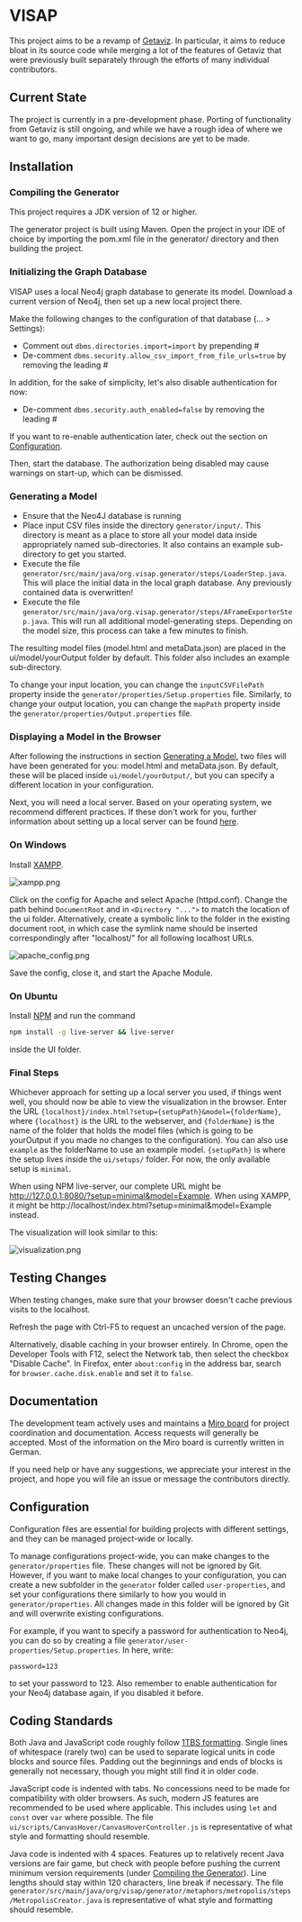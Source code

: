 # VISAP

This project aims to be a revamp of [Getaviz](https://github.com/softvis-research/Getaviz). In particular, it aims to reduce bloat in its source code while merging a lot of the features of Getaviz that were previously built separately through the efforts of many individual contributors.

## Current State

The project is currently in a pre-development phase. Porting of functionality from Getaviz is still ongoing, and while we have a rough idea of where we want to go, many important design decisions are yet to be made.

## Installation

### Compiling the Generator

This project requires a JDK version of 12 or higher.

The generator project is built using Maven. Open the project in your IDE of choice by importing the pom.xml file in the generator/ directory and then building the project.

### Initializing the Graph Database

VISAP uses a local Neo4j graph database to generate its model. Download a current version of Neo4j, then set up a new local project there.

Make the following changes to the configuration of that database (… > Settings):
- Comment out ``dbms.directories.import=import`` by prepending #
- De-comment ``dbms.security.allow_csv_import_from_file_urls=true`` by removing the leading #

In addition, for the sake of simplicity, let's also disable authentication for now:
- De-comment ``dbms.security.auth_enabled=false`` by removing the leading #

If you want to re-enable authentication later, check out the section on [Configuration](#configuration).

Then, start the database. The authorization being disabled may cause warnings on start-up, which can be dismissed.

### Generating a Model

- Ensure that the Neo4J database is running
- Place input CSV files inside the directory ``generator/input/``. This directory is meant as a place to store all your model data inside appropriately named sub-directories. It also contains an example sub-directory to get you started.
- Execute the file ``generator/src/main/java/org.visap.generator/steps/LoaderStep.java``. This will place the initial data in the local graph database. Any previously contained data is overwritten!
- Execute the file ``generator/src/main/java/org.visap.generator/steps/AFrameExporterStep.java``. This will run all additional model-generating steps. Depending on the model size, this process can take a few minutes to finish.

The resulting model files (model.html and metaData.json) are placed in the ui/model/yourOutput folder by default. This folder also includes an example sub-directory.

To change your input location, you can change the ``inputCSVFilePath`` property inside the ``generator/properties/Setup.properties`` file. Similarly, to change your output location, you can change the ``mapPath`` property inside the ``generator/properties/Output.properties`` file.

### Displaying a Model in the Browser

After following the instructions in section [Generating a Model](#generating-a-model), two files will have been generated for you: model.html and metaData.json. By default, these will be placed inside ``ui/model/yourOutput/``, but you can specify a different location in your configuration.

Next, you will need a local server. Based on your operating system, we recommend different practices. If these don't work for you, further information about setting up a local server can be found [here](https://aframe.io/docs/1.4.0/introduction/installation.html#use-a-local-server).

### On Windows

Install [XAMPP](https://www.apachefriends.org/download.html).

![xampp.png](images/xampp.png)

Click on the config for Apache and select Apache (httpd.conf). Change the path behind ``DocumentRoot`` and in ``<Directory "...">`` to match the location of the ui folder. Alternatively, create a symbolic link to the folder in the existing document root, in which case the symlink name should be inserted correspondingly after "localhost/" for all following localhost URLs.

![apache_config.png](images/apache_config.png)

Save the config, close it, and start the Apache Module.

### On Ubuntu

Install [NPM](https://www.npmjs.com/) and run the command
```bash
npm install -g live-server && live-server
```
inside the UI folder.

### Final Steps

Whichever approach for setting up a local server you used, if things went well, you should now be able to view the visualization in the browser.
Enter the URL ``{localhost}/index.html?setup={setupPath}&model={folderName}``, where ``{localhost}`` is the URL to the webserver, and ``{folderName}`` is the name of the folder that holds the model files (which is going to be yourOutput if you made no changes to the configuration). You can also use ``example`` as the folderName to use an example model. ``{setupPath}`` is where the setup lives inside the ``ui/setups/`` folder. For now, the only available setup is ``minimal``.

When using NPM live-server, our complete URL might be http://127.0.0.1:8080/?setup=minimal&model=Example. When using XAMPP, it might be http://localhost/index.html?setup=minimal&model=Example instead.

The visualization will look similar to this:

![visualization.png](images/visualization.png)

## Testing Changes

When testing changes, make sure that your browser doesn't cache previous visits to the localhost.

Refresh the page with Ctrl-F5 to request an uncached version of the page.

Alternatively, disable caching in your browser entirely. In Chrome, open the Developer Tools with F12, select the Network tab, then select the checkbox "Disable Cache". In Firefox, enter ``about:config`` in the address bar, search for ``browser.cache.disk.enable`` and set it to ``false``.

## Documentation
The development team actively uses and maintains a [Miro board](https://miro.com/app/board/uXjVOGFnA-M=/) for project coordination and documentation. Access requests will generally be accepted. Most of the information on the Miro board is currently written in German.

If you need help or have any suggestions, we appreciate your interest in the project, and hope you will file an issue or message the contributors directly.

## Configuration

Configuration files are essential for building projects with different settings, and they can be managed project-wide or locally.

To manage configurations project-wide, you can make changes to the ``generator/properties`` file. These changes will not be ignored by Git. However, if you want to make local changes to your configuration, you can create a new subfolder in the ``generator`` folder called ``user-properties``, and set your configurations there similarly to how you would in ``generator/properties``. All changes made in this folder will be ignored by Git and will overwrite existing configurations.

For example, if you want to specify a password for authentication to Neo4j, you can do so by creating a file ``generator/user-properties/Setup.properties``. In here, write:
```properties
password=123
```
to set your password to 123. Also remember to enable authentication for your Neo4j database again, if you disabled it before.

## Coding Standards

Both Java and JavaScript code roughly follow [1TBS formatting](https://en.wikipedia.org/wiki/Indentation_style#Variant:_1TBS_(OTBS)). Single lines of whitespace (rarely two) can be used to separate logical units in code blocks and source files. Padding out the beginnings and ends of blocks is generally not necessary, though you might still find it in older code.

JavaScript code is indented with tabs. No concessions need to be made for compatibility with older browsers. As such, modern JS features are recommended to be used where applicable. This includes using ``let`` and ``const`` over ``var`` where possible. The file ``ui/scripts/CanvasHover/CanvasHoverController.js`` is representative of what style and formatting should resemble.

Java code is indented with 4 spaces. Features up to relatively recent Java versions are fair game, but check with people before pushing the current minimum version requirements (under [Compiling the Generator](README.md#compiling-the-generator)). Line lengths should stay within 120 characters, line break if necessary. The file ``generator/src/main/java/org/visap/generator/metaphors/metropolis/steps/MetropolisCreator.java`` is representative of what style and formatting should resemble.
